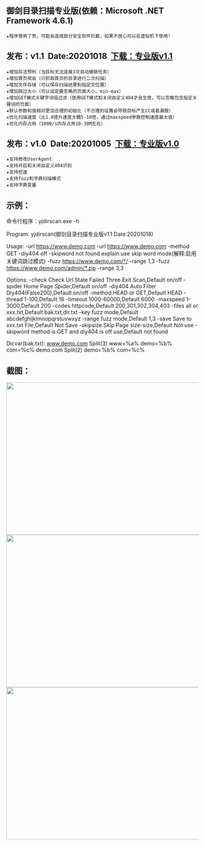 ## 御剑目录扫描专业版(依赖：Microsoft .NET Framework 4.6.1)
    ★程序使用了壳，可能会造成部分安全软件拦截，如果不放心可以在虚拟机下使用!
    
## 发布：v1.1&nbsp;&nbsp;Date:20201018&nbsp;&nbsp;<a href="../../releases/download/yjdirscan/yjdirscan_v1.1.zip">下载：专业版v1.1</a>
    ★增加存活预判（当目标无法连接3次自动撤销任务）
    ★增加首页爬虫（只抓取首页的目录进行二次扫描）
    ★增加文件存储（可以保存扫描结果到指定文位置）
    ★增加跳过大小（可以设定要忽略的页面大小，min-max）
    ★增加GET模式关键字词组过滤（使用GET模式和关闭自定义404才会生效，可以忽略包含指定关键词的页面）
    ★默认参数和值相对更加合理的初始化（不合理的设置会导致目标产生CC或者漏报）
    ★优化扫描速度（比1.0提升速度大概5-10倍，通过maxspeed参数控制速度最大值）
    ★优化内存占用（1000/s内存占用10-30M左右）

## 发布：v1.0&nbsp;&nbsp;Date:20201005&nbsp;&nbsp;<a href="../../releases/download/yjdirscan/yjdirscan.zip">下载：专业版v1.0</a>
    ★支持修改UserAgent
    ★支持开启和关闭自定义404识别
    ★支持控速
    ★支持fuzz和字典扫描模式
    ★支持字典变量
## 示例：
命令行程序：yjdirscan.exe -h

Program:
     yjdirscan(御剑目录扫描专业版v1.1 Date:20201018)

Usage:
     -url https://www.demo.com
     -url https://www.demo.com -method GET -diy404 off -skipword not found   explain:use skip word mode(解释:启用关键词跳过模式)
     -fuzz https://www.demo.com/*/ -range 1,3
     -fuzz https://www.demo.com/admin/*.zip -range 3,3

Options:
     -check     Check Url State Failed Three Exit Scan,Default on/off
     -spider    Home Page Spider,Default on/off
     -diy404    Auto Filter Diy404(False200),Default on/off
     -method    HEAD or GET,Default HEAD
     -thread    1-100,Default 16
     -timeout   1000-60000,Default 6000
     -maxspeed  1-3000,Default 200
     -codes     httpcode,Default 200,301,302,304,403
     -files     all or xxx.txt,Default bak.txt,dir.txt
     -key       fuzz mode,Default abcdefghijklmnopqrstuvwxyz
     -range     fuzz mode,Default 1,3
     -save      Save to xxx.txt File,Default Not Save
     -skipsize  Skip Page size-size,Default Not use
     -skipword  method is GET and diy404 is off use,Default not found

Dicvar(bak.txt):
     www.demo.com  Split(3)  www=%a% demo=%b% com=%c%
         demo.com  Split(2)          demo=%b% com=%c%
     
## 截图：
<img src="https://github.com/foryujian/yjdirscan/blob/main/img/404.png" width="600px" height="400px"/><br>
<img src="https://github.com/foryujian/yjdirscan/blob/main/img/dicscan.png" width="600px"  height="400px"/><br>
<img src="https://github.com/foryujian/yjdirscan/blob/main/img/fuzzscan.png" width="600px"  height="400px"/><br>
